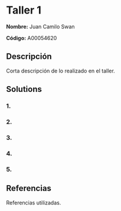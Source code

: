 # Taller 1

**Nombre:**   Juan Camilo Swan

**Código:** A00054620

## Descripción

Corta descripción de lo realizado en el taller.

## Solutions

### 1.
### 2.
### 3.
### 4.
### 5.

## Referencias 

Referencias utilizadas.

